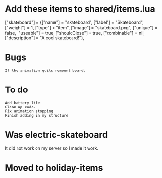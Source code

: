 # Add these items to shared/items.lua

["skateboard"] 	= {["name"] = "skateboard",   ["label"] = "Skateboard", ["weight"] = 1, ["type"] = "item", 	["image"] = "skateboard.png", ["unique"] = false, ["useable"] = true, ["shouldClose"] = true,    ["combinable"] = nil,   ["description"] = "A cool skateboard!"},


# Bugs
	If the animation quits remount board.
# To do
	Add battery life
	Clean up code.
	Fix animation stopping
	Finish adding in my structure


# Was electric-skateboard
 It did not work on my server so I made it work.

# Moved to holiday-items